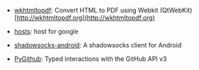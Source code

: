 - [wkhtmltopdf](https://github.com/wkhtmltopdf/wkhtmltopdf): Convert HTML to PDF using Webkit (QtWebKit) [http://wkhtmltopdf.org](http://wkhtmltopdf.org)

- [hosts](https://github.com/racaljk/hosts): host for google

- [shadowsocks-android](https://github.com/shadowsocks/shadowsocks-android): A shadowsocks client for Android

- [PyGithub](https://github.com/PyGithub/PyGithub): Typed interactions with the GitHub API v3
